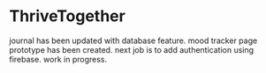 # ThriveTogether
journal has been updated with database feature.
mood tracker page prototype has been created.
next job is to add authentication using firebase.
work in progress.
